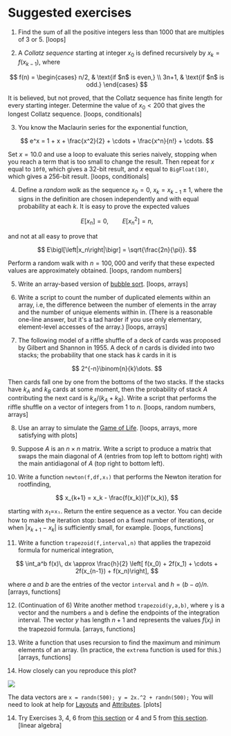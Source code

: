 # Suggested exercises

1. Find the sum of all the positive integers less than 1000 that are multiples of 3 or 5. [loops]

2. A *Collatz sequence* starting at integer $x_0$ is defined recursively by $x_k = f(x_{k-1})$, where

$$
f(n) = \begin{cases} 
n/2, & \text{if $n$ is even,} \\ 3n+1, & \text{if $n$ is odd.} 
\end{cases}
$$

It is believed, but not proved, that the Collatz sequence has finite length for every starting integer. Determine the value of $x_0 < 200$ that gives the longest Collatz sequence. [loops, conditionals]

3. You know the Maclaurin series for the exponential function,

$$
e^x = 1 + x + \frac{x^2}{2} + \cdots + \frac{x^n}{n!} + \cdots. 
$$

Set $x=10.0$ and use a loop to evaluate this series naively, stopping when you reach a term that is too small to change the result. Then repeat for $x$ equal to `10f0`, which gives a 32-bit result, and $x$ equal to `BigFloat(10)`, which gives a 256-bit result.  [loops, conditionals]

4. Define a *random walk* as the sequence $x_0=0$, $x_k = x_{k-1} \pm 1$, where the signs in the definition are chosen independently and with equal probability at each $k$. It is easy to prove the expected values

$$
E[x_n] = 0, \qquad E\bigl[x_n^2\bigr] = n,
$$

and not at all easy to prove that 

$$
E\bigl[\left|x_n\right|\bigr] = \sqrt{\frac{2n}{\pi}}. 
$$

Perform a random walk with $n=100,000$ and verify that these expected values are approximately obtained. [loops, random numbers]

5. Write an array-based version of [bubble sort](https://en.wikipedia.org/wiki/Bubble_sort). [loops, arrays]

6. Write a script to count the number of duplicated elements within an array, i.e, the difference between the number of elements in the array and the number of unique elements within in. (There is a reasonable one-line answer, but it's a tad harder if you use only elementary, element-level accesses of the array.)  [loops, arrays]
   
7. The following model of a riffle shuffle of a deck of cards was proposed by Gilbert and Shannon in 1955. A deck of $n$ cards is divided into two stacks; the probability that one stack has $k$ cards in it is

$$
2^{-n}\binom{n}{k}\dots. 
$$

Then cards fall one by one from the bottoms of the two stacks. If the stacks have $k_A$ and $k_B$ cards at some moment, then the probability of stack $A$ contributing the next card is $k_A/(k_A+k_B)$. Write a script that performs the riffle shuffle on a vector of integers from $1$ to $n$. [loops, random numbers, arrays]

8. Use an array to simulate the [Game of Life](https://en.wikipedia.org/wiki/Conway's_Game_of_Life).   [loops, arrays, more satisfying with plots]

9. Suppose $A$ is an $n\times n$ matrix. Write a script to produce a matrix that swaps the main diagonal of $A$ (entries from top left to bottom right) with the main antidiagonal of $A$ (top right to bottom left).

10.  Write a function `newton(f,df,x₁)` that performs the Newton iteration for rootfinding,

$$
x_{k+1} = x_k - \frac{f(x_k)}{f'(x_k)},
$$

starting with $x_1=$`x₁`. Return the entire sequence as a vector. You can decide how to make the iteration stop: based on a fixed number of iterations, or when $|x_{k+1}-x_k|$ is sufficiently small, for example.  [loops, functions]

11. Write a function `trapezoid(f,interval,n)` that applies the trapezoid formula for numerical integration,

$$
\int_a^b f(x)\, dx \approx \frac{h}{2} \left[ f(x_0) + 2f(x_1) + \cdots + 2f(x_{n-1}) + f(x_n)\right], 
$$

where $a$ and $b$ are the entries of the vector `interval` and $h=(b-a)/n$. [arrays, functions]

12. (Continuation of 6) Write another method `trapezoid(y,a,b)`, where `y` is a vector and the numbers `a` and `b` define the endpoints of the integration interval. The vector $y$ has length $n+1$ and represents the values $f(x_i)$ in the trapezoid formula.  [arrays, functions]

13. Write a function that uses recursion to find the maximum and minimum elements of an array. (In practice, the `extrema` function is used for this.) [arrays, functions]

14. How closely can you reproduce this plot?

![](exercise_plot.svg)

The data vectors are `x = randn(500); y = 2x.^2 + randn(500);` You will need to look at help for [Layouts](https://docs.juliaplots.org/latest/layouts) and [Attributes](https://docs.juliaplots.org/latest/attributes/).  [plots]

14. Try Exercises 3, 4, 6 from [this section](https://tobydriscoll.net/fnc-julia/linsys/lu.html#exercises) or 4 and 5 from [this section](https://tobydriscoll.net/fnc-julia/linsys/structure.html). [linear algebra]
